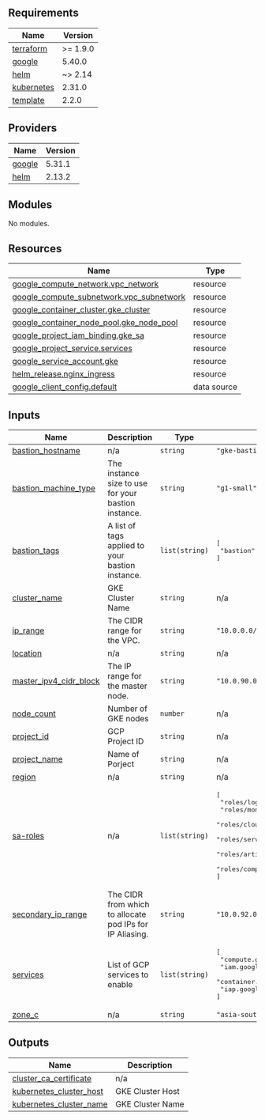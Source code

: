<!-- BEGIN_TF_DOCS -->
## Requirements

| Name | Version |
|------|---------|
| <a name="requirement_terraform"></a> [terraform](#requirement\_terraform) | >= 1.9.0 |
| <a name="requirement_google"></a> [google](#requirement\_google) | 5.40.0 |
| <a name="requirement_helm"></a> [helm](#requirement\_helm) | ~> 2.14 |
| <a name="requirement_kubernetes"></a> [kubernetes](#requirement\_kubernetes) | 2.31.0 |
| <a name="requirement_template"></a> [template](#requirement\_template) | 2.2.0 |

## Providers

| Name | Version |
|------|---------|
| <a name="provider_google"></a> [google](#provider\_google) | 5.31.1 |
| <a name="provider_helm"></a> [helm](#provider\_helm) | 2.13.2 |

## Modules

No modules.

## Resources

| Name | Type |
|------|------|
| [google_compute_network.vpc_network](https://registry.terraform.io/providers/hashicorp/google/5.40.0/docs/resources/compute_network) | resource |
| [google_compute_subnetwork.vpc_subnetwork](https://registry.terraform.io/providers/hashicorp/google/5.40.0/docs/resources/compute_subnetwork) | resource |
| [google_container_cluster.gke_cluster](https://registry.terraform.io/providers/hashicorp/google/5.40.0/docs/resources/container_cluster) | resource |
| [google_container_node_pool.gke_node_pool](https://registry.terraform.io/providers/hashicorp/google/5.40.0/docs/resources/container_node_pool) | resource |
| [google_project_iam_binding.gke_sa](https://registry.terraform.io/providers/hashicorp/google/5.40.0/docs/resources/project_iam_binding) | resource |
| [google_project_service.services](https://registry.terraform.io/providers/hashicorp/google/5.40.0/docs/resources/project_service) | resource |
| [google_service_account.gke](https://registry.terraform.io/providers/hashicorp/google/5.40.0/docs/resources/service_account) | resource |
| [helm_release.nginx_ingress](https://registry.terraform.io/providers/hashicorp/helm/latest/docs/resources/release) | resource |
| [google_client_config.default](https://registry.terraform.io/providers/hashicorp/google/5.40.0/docs/data-sources/client_config) | data source |

## Inputs

| Name | Description | Type | Default | Required |
|------|-------------|------|---------|:--------:|
| <a name="input_bastion_hostname"></a> [bastion\_hostname](#input\_bastion\_hostname) | n/a | `string` | `"gke-bastion"` | no |
| <a name="input_bastion_machine_type"></a> [bastion\_machine\_type](#input\_bastion\_machine\_type) | The instance size to use for your bastion instance. | `string` | `"g1-small"` | no |
| <a name="input_bastion_tags"></a> [bastion\_tags](#input\_bastion\_tags) | A list of tags applied to your bastion instance. | `list(string)` | <pre>[<br>  "bastion"<br>]</pre> | no |
| <a name="input_cluster_name"></a> [cluster\_name](#input\_cluster\_name) | GKE Cluster Name | `string` | n/a | yes |
| <a name="input_ip_range"></a> [ip\_range](#input\_ip\_range) | The CIDR range for the VPC. | `string` | `"10.0.0.0/24"` | no |
| <a name="input_location"></a> [location](#input\_location) | n/a | `string` | n/a | yes |
| <a name="input_master_ipv4_cidr_block"></a> [master\_ipv4\_cidr\_block](#input\_master\_ipv4\_cidr\_block) | The IP range for the master node. | `string` | `"10.0.90.0/28"` | no |
| <a name="input_node_count"></a> [node\_count](#input\_node\_count) | Number of GKE nodes | `number` | n/a | yes |
| <a name="input_project_id"></a> [project\_id](#input\_project\_id) | GCP Project ID | `string` | n/a | yes |
| <a name="input_project_name"></a> [project\_name](#input\_project\_name) | Name of Porject | `string` | n/a | yes |
| <a name="input_region"></a> [region](#input\_region) | n/a | `string` | n/a | yes |
| <a name="input_sa-roles"></a> [sa-roles](#input\_sa-roles) | n/a | `list(string)` | <pre>[<br>  "roles/logging.admin",<br>  "roles/monitoring.admin",<br>  "roles/cloudtrace.admin",<br>  "roles/servicemanagement.serviceController",<br>  "roles/artifactregistry.reader",<br>  "roles/compute.networkUser"<br>]</pre> | no |
| <a name="input_secondary_ip_range"></a> [secondary\_ip\_range](#input\_secondary\_ip\_range) | The CIDR from which to allocate pod IPs for IP Aliasing. | `string` | `"10.0.92.0/22"` | no |
| <a name="input_services"></a> [services](#input\_services) | List of GCP services to enable | `list(string)` | <pre>[<br>  "compute.googleapis.com",<br>  "iam.googleapis.com",<br>  "container.googleapis.com",<br>  "iap.googleapis.com"<br>]</pre> | no |
| <a name="input_zone_c"></a> [zone\_c](#input\_zone\_c) | n/a | `string` | `"asia-southeast1-c"` | no |

## Outputs

| Name | Description |
|------|-------------|
| <a name="output_cluster_ca_certificate"></a> [cluster\_ca\_certificate](#output\_cluster\_ca\_certificate) | n/a |
| <a name="output_kubernetes_cluster_host"></a> [kubernetes\_cluster\_host](#output\_kubernetes\_cluster\_host) | GKE Cluster Host |
| <a name="output_kubernetes_cluster_name"></a> [kubernetes\_cluster\_name](#output\_kubernetes\_cluster\_name) | GKE Cluster Name |
<!-- END_TF_DOCS -->
